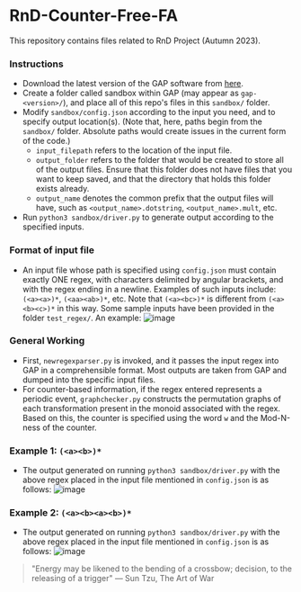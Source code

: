 # RnD-Counter-Free-FA
This repository contains files related to RnD Project (Autumn 2023).

### Instructions
- Download the latest version of the GAP software from [here](https://www.gap-system.org/Download/).
- Create a folder called sandbox within GAP (may appear as ```gap-<version>/```), and place all of this repo's files in this ```sandbox/``` folder.
- Modify ```sandbox/config.json``` according to the input you need, and to specify output location(s). (Note that, here, paths begin from the ```sandbox/``` folder. Absolute paths would create issues in the current form of the code.)
  - ```input_filepath``` refers to the location of the input file. 
  - ```output_folder``` refers to the folder that would be created to store all of the output files. Ensure that this folder does not have files that you want to keep saved, and that the directory that holds this folder exists already.
  - ```output_name``` denotes the common prefix that the output files will have, such as ```<output_name>.dotstring```, ```<output_name>.mult```, etc.
- Run ```python3 sandbox/driver.py``` to generate output according to the specified inputs.

### Format of input file
- An input file whose path is specified using ```config.json``` must contain exactly ONE regex, with characters delimited by angular brackets, and with the regex ending in a newline. Examples of such inputs include: ```(<a><a>)*```, ```(<aa><ab>)*```, etc. Note that ```(<a><bc>)*``` is different from ```(<a><b><c>)*``` in this way. Some sample inputs have been provided in the folder ```test_regex/```. An example:
  ![image](https://github.com/Whitelisted2/RnD-Counter-Free-FA/assets/90827725/aa3f6578-d4cc-4555-9b8b-f63bc4ceda4f)


### General Working
- First, ```newregexparser.py``` is invoked, and it passes the input regex into GAP in a comprehensible format. Most outputs are taken from GAP and dumped into the specific input files.
- For counter-based information, if the regex entered represents a periodic event, ```graphchecker.py``` constructs the permutation graphs of each transformation present in the monoid associated with the regex. Based on this, the counter is specified using the word ```w``` and the Mod-N-ness of the counter.

### Example 1: ```(<a><b>)*```
- The output generated on running  ```python3 sandbox/driver.py``` with the above regex placed in the input file mentioned in ```config.json``` is as follows:
![image](https://github.com/Whitelisted2/RnD-Counter-Free-FA/assets/90827725/e9b74a73-ec82-4b4e-975f-29edd8bf6e45)


### Example 2: ```(<a><b><a><b>)*```
- The output generated on running  ```python3 sandbox/driver.py``` with the above regex placed in the input file mentioned in ```config.json``` is as follows:
![image](https://github.com/Whitelisted2/RnD-Counter-Free-FA/assets/90827725/4ade3453-4566-41ed-8182-36611ec443dc)


> "Energy may be likened to the bending of a crossbow; decision, to the releasing of a trigger" — Sun Tzu, The Art of War
